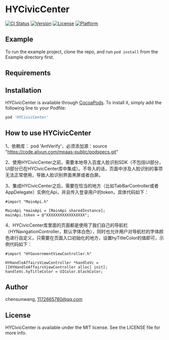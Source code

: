 # HYCivicCenter

[![CI Status](https://img.shields.io/travis/chensunwang/HYCivicCenter.svg?style=flat)](https://travis-ci.org/chensunwang/HYCivicCenter)
[![Version](https://img.shields.io/cocoapods/v/HYCivicCenter.svg?style=flat)](https://cocoapods.org/pods/HYCivicCenter)
[![License](https://img.shields.io/cocoapods/l/HYCivicCenter.svg?style=flat)](https://cocoapods.org/pods/HYCivicCenter)
[![Platform](https://img.shields.io/cocoapods/p/HYCivicCenter.svg?style=flat)](https://cocoapods.org/pods/HYCivicCenter)

## Example

To run the example project, clone the repo, and run `pod install` from the Example directory first.

## Requirements

## Installation

HYCivicCenter is available through [CocoaPods](https://cocoapods.org). To install
it, simply add the following line to your Podfile:

```ruby
pod 'HYCivicCenter'
```

## How to use HYCivicCenter

1、依赖库： pod 'AntVerify'，必须添加源：source "https://code.aliyun.com/mpaas-public/podspecs.git"

2、使用HYCivicCenter之前，需要本地导入百度人脸识别SDK（不包括UI部分，UI部分已在HYCivicCenter库中集成）。不导入的话，页面中涉及人脸识别的事项无法正常使用，导致人脸识别界面黑屏或者白屏。

3、集成HYCivicCenter之后，需要在恰当的地方（比如TabBarController或者AppDelegate）实例化Api，并且传入登录用户的token，具体代码如下：
```
#import "MainApi.h"
```
```
MainApi *mainApi = [MainApi sharedInstance];
mainApi.token = @"XXXXXXXXXXXXXXXXX";
```

4、HYCivicCenter库里面的页面都是使用了我们自己的导航栏（HYNavigationController，默认字体白色），同时也允许用户对导航栏的字体颜色进行自定义，只需要在页面入口初始化的地方，设置hyTitleColor的值即可，示例代码如下：
```
#import "HYGovernmentViewController.h"
```
```
HYHandleAffairsViewController *handleVc = [[HYHandleAffairsViewController alloc] init];
handleVc.hyTitleColor = UIColor.blackColor;
```

## Author

chensunwang, 1172665780@qq.com

## License

HYCivicCenter is available under the MIT license. See the LICENSE file for more info.
